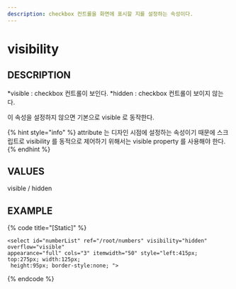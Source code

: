 ```yaml
---
description: checkbox 컨트롤을 화면에 표시할 지를 설정하는 속성이다.     
---
```


#   visibility                        

## DESCRIPTION

*visible : checkbox  컨트롤이 보인다.
*hidden : checkbox  컨트롤이 보이지 않는다.

이 속성을 설정하지 않으면 기본으로 visible 로 동작한다.


{% hint style="info" %} attribute 는 디자인 시점에 설정하는 속성이기 때문에 스크립트로 visibility 를 동적으로 제어하기 위해서는 visible property 를 사용해야 한다.   
{% endhint %}
  
## VALUES

visible / hidden 

## EXAMPLE

{% code title="\[Static\]" %}
```markup
<select id="numberList" ref="/root/numbers" visibility="hidden" overflow="visible" 
appearance="full" cols="3" itemwidth="50" style="left:415px; top:275px; width:125px;
 height:95px; border-style:none; "> 
```
{% endcode %}

